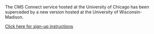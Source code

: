 The CMS Connect service hosted at the University of Chicago has been superceded by a new version hosted at the University of Wisconsin-Madison.

[Click here for sign-up instructions](https://twiki.cern.ch/twiki/bin/view/CMSPublic/WorkBookCMSConnect#Sign_up_to_CMS_Connect)
